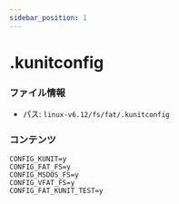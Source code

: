 ```yaml
---
sidebar_position: 1
---
```

# .kunitconfig

### ファイル情報

- パス: `linux-v6.12/fs/fat/.kunitconfig`

### コンテンツ

```kunitconfig
CONFIG_KUNIT=y
CONFIG_FAT_FS=y
CONFIG_MSDOS_FS=y
CONFIG_VFAT_FS=y
CONFIG_FAT_KUNIT_TEST=y

```
